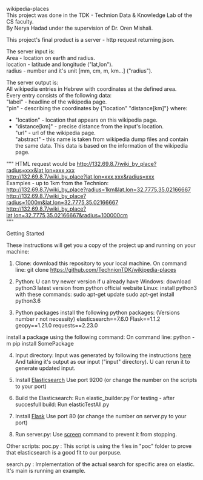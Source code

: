 wikipedia-places  
This project was done in the TDK - Technion Data & Knowledge Lab of the CS faculty.  
By Nerya Hadad under the supervision of Dr. Oren Mishali.  
  
This project's final product is a server - http request returning json.  
  
The server input is:  
Area - location on earth and radius.  
location - latitude and longitude ("lat,lon").  
radius - number and it's unit [mm, cm, m, km...] ("radius").  
  
The server output is:  
All wikipedia entries in Hebrew with coordinates at the defined area.  
Every entry consists of the following data:  
"label" - headline of the wikipedia page.  
"pin" - describing the coordinates by {"location" "distance[km]"} where:
  * "location" - location that appears on this wikipedia page.  
  * "distance[km]" - precise distance from the input's location.  
"url" - url of the wikipedia page.  
"abstract" - this name is taken from wikipedia dump files and contain the same data. This data is based on the information of the wikipedia page.  
  
""" HTML request would be
http://132.69.8.7/wiki_by_place?radius=xxx&lat,lon=xxx,xxx  
http://132.69.8.7/wiki_by_place?lat,lon=xxx,xxx&radius=xxx  
Examples - up to 1km from the Technion:  
http://132.69.8.7/wiki_by_place?radius=1km&lat,lon=32.7775,35.02166667  
http://132.69.8.7/wiki_by_place?radius=1000m&lat,lon=32.7775,35.02166667  
http://132.69.8.7/wiki_by_place?lat,lon=32.7775,35.02166667&radius=100000cm  
"""
  


Getting Started

These instructions will get you a copy of the project up and running on your machine:

1. Clone:
download this repository to your local machine.
On command line:
	git clone https://github.com/TechnionTDK/wikipedia-places
2. Python:
U can try newer version if u already have
Windows:
download python3 latest version from python official website
Linux:
install python3 with these commands:
	sudo apt-get update
	sudo apt-get install python3.6
	
3. Python packages
install the following python packages:
(Versions number r not necessity)
elasticsearch==7.6.0
Flask==1.1.2
geopy==1.21.0
requests==2.23.0

install a package using the following command:
On command line:
	python -m pip install SomePackage
	
4. Input directory:
Input was generated by following the instructions [here](https://github.com/TechnionTDK/dbpedia-hebrew)
And taking it's output as our input ("input" directory).
U can rerun it to generate updated input.

5. Install [Elasticsearch](https://github.com/TechnionTDK/project-guidelines/wiki/ElasticSearch)
Use port 9200 (or change the number on the scripts to your port)

6. Build the Elasticsearch:
Run elastic_builder.py
For testing - after succesfull build:
Run elasticTestAll.py

7. Install [Flask](https://github.com/TechnionTDK/project-guidelines/wiki/ExecuteFlaskAppOnLinux)
Use port 80 (or change the number on server.py to your port)

8. Run server.py:
Use [screen](https://github.com/TechnionTDK/project-guidelines/wiki/HowTo#how-to-execute-a-long-running-process-on-linux) command to prevent it from stopping.

Other scripts:
poc.py :
This script is using the files in "poc" folder to prove that elasticsearch is a good fit to our porpuse.

search.py :
Implementation of the actual search for specific area on elastic.
It's main is running an example.